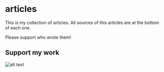 # articles 

This is my collection of articles. All sources of this articles are at the bottom of each one. 

Please support who wrote them!


## Support my work

![alt text](https://github.com/InserirAquiNome/articles/blob/master/static/image/donate.png "Logo Title Text 1")
